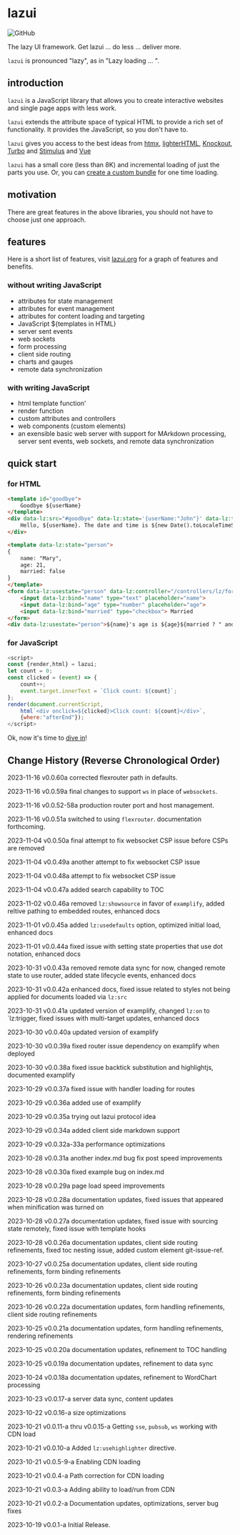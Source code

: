 # lazui

![GitHub](https://img.shields.io/github/license/anywhichway/lazui)

The lazy UI framework. Get lazui ... do less ... deliver more.

`lazui` is pronounced "lazy", as in "Lazy loading ... ".

## introduction

`lazui` is a JavaScript library that allows you to create interactive websites and single page apps with less work.

`lazui` extends the attribute space of typical HTML to provide a rich set of functionality. It provides the JavaScript, so
you don't have to.

`lazui` gives you access to the best ideas from [htmx](https://htmx.org/), [lighterHTML](https://github.com/WebReflection/lighterhtml),  [Knockout](https://knockoutjs.com/), [Turbo](https://turbo.hotwired.dev/) and [Stimulus](https://stimulus.hotwired.dev/) and [Vue](https://vuejs.org/)

`lazui` has a small core (less than 8K) and incremental loading of just the parts you use. Or, you can [create a custom bundle](./lazui.md/#creating-a-custom-bundle) for one time loading.

## motivation

There are great features in the above libraries, you should not have to choose just one approach.

## features

Here is a short list of features, visit [lazui.org](https://lazui.org) for a graph of features and benefits.

### without writing JavaScript

- attributes for state management
- attributes for event management
- attributes for content loading and targeting
- JavaScript ${templates in HTML}
- server sent events
- web sockets
- form processing
- client side routing
- charts and gauges
- remote data synchronization

### with writing JavaScript

- html template function'
- render function
- custom attributes and controllers
- web components (custom elements)
- an exensible basic web server with support for MArkdown processing, server sent events, web sockets, and remote data synchronization

## quick start

### for HTML

```html
<template id="goodbye">
    Goodbye ${userName}
</template>
<div data-lz:src="#goodbye" data-lz:state='{userName:"John"}' data-lz:trigger="click dispatch:load" data-lz:target="outer">
    Hello, ${userName}. The date and time is ${new Date().toLocaleTimeString()}. Click to leave.
</div>
```

```html
<template data-lz:state="person">
{
    name: "Mary",
    age: 21,
    married: false
}
</template>
<form data-lz:usestate="person" data-lz:controller="/controllers/lz/form.js">
    <input data-lz:bind="name" type="text" placeholder="name">
    <input data-lz:bind="age" type="number" placeholder="age">
    <input data-lz:bind="married" type="checkbox"> Married
</form>
<div data-lz:usestate="person">${name}'s age is ${age}${married ? " and married" :""}.</div>
```

### for JavaScript

```javascript
<script>
const {render,html} = lazui;
let count = 0;
const clicked = (event) => {
    count++;
    event.target.innerText = `Click count: ${count}`;
};
render(document.currentScript,
    html`<div onclick=${clicked}>Click count: ${count}</div>`,
    {where:"afterEnd"});
</script>
```

Ok, now it's time to [dive in](https://lazui.org/docs/lazui.md)!

## Change History (Reverse Chronological Order)

2023-11-16 v0.0.60a corrected flexrouter path in defaults.

2023-11-16 v0.0.59a final changes to support `ws` in place of `websockets`.

2023-11-16 v0.0.52-58a production router port and host management.

2023-11-16 v0.0.51a switched to using `flexrouter`. documentation forthcoming.

2023-11-04 v0.0.50a final attempt to fix websocket CSP issue before CSPs are removed

2023-11-04 v0.0.49a another attempt to fix websocket CSP issue

2023-11-04 v0.0.48a attempt to fix websocket CSP issue

2023-11-04 v0.0.47a added search capability to TOC

2023-11-02 v0.0.46a removed `lz:showsource` in favor of `examplify`, added reltive pathing to embedded routes, enhanced docs

2023-11-01 v0.0.45a added `lz:usedefaults` option, optimized initial load, enhanced docs

2023-11-01 v0.0.44a fixed issue with setting state properties that use dot notation, enhanced docs

2023-10-31 v0.0.43a removed remote data sync for now, changed remote state to use router, added state lifecycle events,
enhanced docs

2023-10-31 v0.0.42a enhanced docs, fixed issue related to styles not being applied for documents loaded via `lz:src`

2023-10-31 v0.0.41a updated version of examplify, changed `lz:on` to `lz:trigger, fixed issues with multi-target updates, enhanced docs

2023-10-30 v0.0.40a updated version of examplify

2023-10-30 v0.0.39a fixed router issue dependency on examplify when deployed

2023-10-30 v0.0.38a fixed issue backtick substitution and highlightjs, documented examplify

2023-10-29 v0.0.37a fixed issue with handler loading for routes

2023-10-29 v0.0.36a added use of examplify

2023-10-29 v0.0.35a trying out lazui protocol idea

2023-10-29 v0.0.34a added client side markdown support

2023-10-29 v0.0.32a-33a performance optimizations

2023-10-28 v0.0.31a another index.md bug fix post speed improvements

2023-10-28 v0.0.30a fixed example bug on index.md

2023-10-28 v0.0.29a page load speed improvements

2023-10-28 v0.0.28a documentation updates, fixed issues that appeared when minification was turned on

2023-10-28 v0.0.27a documentation updates, fixed issue with sourcing state remotely, fixed issue with template hooks

2023-10-28 v0.0.26a documentation updates, client side routing refinements, fixed toc nesting issue, added custom element
git-issue-ref.

2023-10-27 v0.0.25a documentation updates, client side routing refinements, form binding refinements

2023-10-26 v0.0.23a documentation updates, client side routing refinements, form binding refinements

2023-10-26 v0.0.22a documentation updates, form handling refinements, client side routing refinements

2023-10-25 v0.0.21a documentation updates, form handling refinements, rendering refinements

2023-10-25 v0.0.20a documentation updates, refinement to TOC handling

2023-10-25 v0.0.19a documentation updates, refinement to data sync

2023-10-24 v0.0.18a documentation updates, refinement to WordChart processing

2023-10-23 v0.0.17-a server data sync, content updates

2023-10-22 v0.0.16-a size optimizations

2023-10-21 v0.0.11-a thru v0.0.15-a Getting `sse`, `pubsub`, `ws` working with CDN load

2023-10-21 v0.0.10-a Added `lz:usehighlighter` directive.

2023-10-21 v0.0.5-9-a Enabling CDN loading

2023-10-21 v0.0.4-a Path correction for CDN loading

2023-10-21 v0.0.3-a Adding ability to load/run from CDN

2023-10-21 v0.0.2-a Documentation updates, optimizations, server bug fixes

2023-10-19 v0.0.1-a Initial Release.



